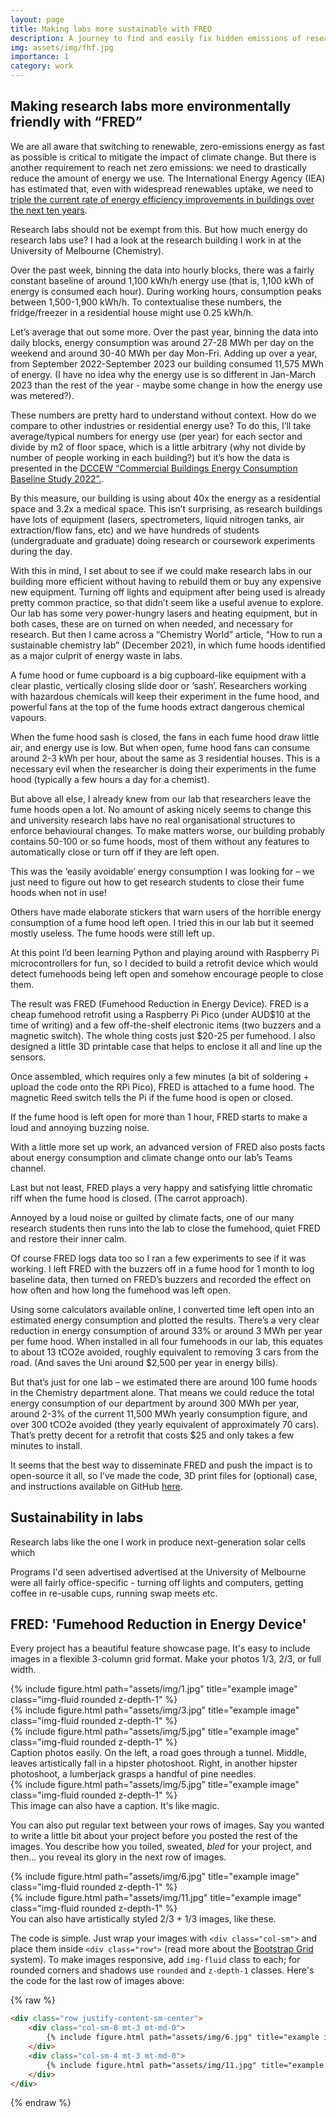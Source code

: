 ```yaml
---
layout: page
title: Making labs more sustainable with FRED
description: A journey to find and easily fix hidden emissions of research labs
img: assets/img/fhf.jpg
importance: 1
category: work
---
```


## Making research labs more environmentally friendly with “FRED”

We are all aware that switching to renewable, zero-emissions energy as fast as possible is critical to mitigate the impact of climate change. 
But there is another requirement to reach net zero emissions: we need to drastically reduce the amount of energy we use. The International Energy Agency (IEA) has estimated that, even with widespread renewables uptake, we need to [triple the current rate of energy efficiency improvements in buildings over the next ten years](https://www.iea.org/reports/net-zero-by-2050). 

Research labs should not be exempt from this. But how much energy do research labs use? I had a look at the research building I work in at the University of Melbourne (Chemistry).

Over the past week, binning the data into hourly blocks, there was a fairly constant baseline of around 1,100 kWh/h energy use (that is, 1,100 kWh of energy is consumed each hour). During working hours, consumption peaks between 1,500-1,900 kWh/h. To contextualise these numbers, the fridge/freezer in a residential house might use 0.25 kWh/h. 
 
Let’s average that out some more. Over the past year, binning the data into daily blocks, energy consumption was around 27-28 MWh per day on the weekend and around 30-40 MWh per day Mon-Fri. Adding up over a year, from September 2022-September 2023 our building consumed 11,575 MWh of energy. (I have no idea why the energy use is so different in Jan-March 2023 than the rest of the year - maybe some change in how the energy use was metered?).
 

These numbers are pretty hard to understand without context. How do we compare to other industries or residential energy use? To do this, I’ll take average/typical numbers for energy use (per year) for each sector and divide by m2 of floor space, which is a little arbitrary (why not divide by number of people working in each building?) but it’s how the data is presented in the [DCCEW “Commercial Buildings Energy Consumption Baseline Study 2022”.](https://www.energy.gov.au/publications/commercial-buildings-energy-consumption-baseline-study-2022).

By this measure, our building is using about 40x the energy as a residential space and 3.2x a medical space. This isn’t surprising, as research buildings have lots of equipment (lasers, spectrometers, liquid nitrogen tanks, air extraction/flow fans, etc) and we have hundreds of students (undergraduate and graduate) doing research or coursework experiments during the day.
 
With this in mind, I set about to see if we could make research labs in our building more efficient without having to rebuild them or buy any expensive new equipment.
Turning off lights and equipment after being used is already pretty common practice, so that didn’t seem like a useful avenue to explore. Our lab has some very power-hungry lasers and heating equipment, but in both cases, these are on turned on when needed, and necessary for research. But then I came across a “Chemistry World” article, “How to run a sustainable chemistry lab” (December 2021), in which fume hoods identified as a major culprit of energy waste in labs.
 
A fume hood or fume cupboard is a big cupboard-like equipment with a clear plastic, vertically closing slide door or ‘sash’. Researchers working with hazardous chemicals will keep their experiment in the fume hood, and powerful fans at the top of the fume hoods extract dangerous chemical vapours. 
 
When the fume hood sash is closed, the fans in each fume hood draw little air, and energy use is low. But when open, fume hood fans can consume around 2-3 kWh per hour, about the same as 3 residential houses. This is a necessary evil when the researcher is doing their experiments in the fume hood (typically a few hours a day for a chemist).

But above all else, I already knew from our lab that researchers leave the fume hoods open a lot. No amount of asking nicely seems to change this and university research labs have no real organisational structures to enforce behavioural changes. To make matters worse, our building probably contains 50-100 or so fume hoods, most of them without any features to automatically close or turn off if they are left open.

This was the ‘easily avoidable’ energy consumption I was looking for – we just need to figure out how to get research students to close their fume hoods when not in use!

Others have made elaborate stickers that warn users of the horrible energy consumption of a fume hood left open. I tried this in our lab but it seemed mostly useless. The fume hoods were still left up.

At this point I’d been learning Python and playing around with Raspberry Pi microcontrollers for fun, so I decided to build a retrofit device which would detect fumehoods being left open and somehow encourage people to close them.

The result was FRED (Fumehood Reduction in Energy Device). FRED is a cheap fumehood retrofit using a Raspberry Pi Pico (under AUD$10 at the time of writing) and a few off-the-shelf electronic items (two buzzers and a magnetic switch). The whole thing costs just $20-25 per fumehood. I also designed a little 3D printable case that helps to enclose it all and line up the sensors.
 
Once assembled, which requires only a few minutes (a bit of soldering + upload the code onto the RPi Pico), FRED is attached to a fume hood. The magnetic Reed switch tells the Pi if the fume hood is open or closed.

If the fume hood is left open for more than 1 hour, FRED starts to make a loud and annoying buzzing noise.

With a little more set up work, an advanced version of FRED also posts facts about energy consumption and climate change onto our lab’s Teams channel.

Last but not least, FRED plays a very happy and satisfying little chromatic riff when the fume hood is closed. (The carrot approach).

Annoyed by a loud noise or guilted by climate facts, one of our many research students then runs into the lab to close the fumehood, quiet FRED and restore their inner calm.

Of course FRED logs data too so I ran a few experiments to see if it was working. I left FRED with the buzzers off in a fume hood for 1 month to log baseline data, then turned on FRED’s buzzers and recorded the effect on how often and how long the fumehood was left open.

Using some calculators available online, I converted time left open into an estimated energy consumption and plotted the results. There’s a very clear reduction in energy consumption of around 33% or around 3 MWh per year per fume hood. When installed in all four fumehoods in our lab, this equates to about 13 tCO2e avoided, roughly equivalent to removing 3 cars from the road. (And saves the Uni around $2,500 per year in energy bills).

But that’s just for one lab – we estimated there are around 100 fume hoods in the Chemistry department alone. That means we could reduce the total energy consumption of our department by around 300 MWh per year, around 2-3% of the current 11,500 MWh yearly consumption figure, and over 300 tCO2e avoided (they yearly equivalent of approximately 70 cars). That’s pretty decent for a retrofit that costs $25 and only takes a few minutes to install.
 
It seems that the best way to disseminate FRED and push the impact is to open-source it all, so I’ve made the code, 3D print files for (optional) case, and instructions available on GitHub [here]( https://github.com/nrmkirkwood/FumeHoodFred).


## Sustainability in labs

Research labs like the one I work in produce next-generation solar cells which 

Programs I'd seen advertised advertised at the University of Melbourne were all fairly office-specific - turning off lights and computers, getting coffee in re-usable cups, running swap meets etc. 


## FRED: 'Fumehood Reduction in Energy Device'



Every project has a beautiful feature showcase page.
It's easy to include images in a flexible 3-column grid format.
Make your photos 1/3, 2/3, or full width.

<div class="row">
    <div class="col-sm mt-3 mt-md-0">
        {% include figure.html path="assets/img/1.jpg" title="example image" class="img-fluid rounded z-depth-1" %}
    </div>
    <div class="col-sm mt-3 mt-md-0">
        {% include figure.html path="assets/img/3.jpg" title="example image" class="img-fluid rounded z-depth-1" %}
    </div>
    <div class="col-sm mt-3 mt-md-0">
        {% include figure.html path="assets/img/5.jpg" title="example image" class="img-fluid rounded z-depth-1" %}
    </div>
</div>
<div class="caption">
    Caption photos easily. On the left, a road goes through a tunnel. Middle, leaves artistically fall in a hipster photoshoot. Right, in another hipster photoshoot, a lumberjack grasps a handful of pine needles.
</div>
<div class="row">
    <div class="col-sm mt-3 mt-md-0">
        {% include figure.html path="assets/img/5.jpg" title="example image" class="img-fluid rounded z-depth-1" %}
    </div>
</div>
<div class="caption">
    This image can also have a caption. It's like magic.
</div>

You can also put regular text between your rows of images.
Say you wanted to write a little bit about your project before you posted the rest of the images.
You describe how you toiled, sweated, *bled* for your project, and then... you reveal its glory in the next row of images.


<div class="row justify-content-sm-center">
    <div class="col-sm-8 mt-3 mt-md-0">
        {% include figure.html path="assets/img/6.jpg" title="example image" class="img-fluid rounded z-depth-1" %}
    </div>
    <div class="col-sm-4 mt-3 mt-md-0">
        {% include figure.html path="assets/img/11.jpg" title="example image" class="img-fluid rounded z-depth-1" %}
    </div>
</div>
<div class="caption">
    You can also have artistically styled 2/3 + 1/3 images, like these.
</div>


The code is simple.
Just wrap your images with `<div class="col-sm">` and place them inside `<div class="row">` (read more about the <a href="https://getbootstrap.com/docs/4.4/layout/grid/">Bootstrap Grid</a> system).
To make images responsive, add `img-fluid` class to each; for rounded corners and shadows use `rounded` and `z-depth-1` classes.
Here's the code for the last row of images above:

{% raw %}
```html
<div class="row justify-content-sm-center">
    <div class="col-sm-8 mt-3 mt-md-0">
        {% include figure.html path="assets/img/6.jpg" title="example image" class="img-fluid rounded z-depth-1" %}
    </div>
    <div class="col-sm-4 mt-3 mt-md-0">
        {% include figure.html path="assets/img/11.jpg" title="example image" class="img-fluid rounded z-depth-1" %}
    </div>
</div>
```
{% endraw %}
